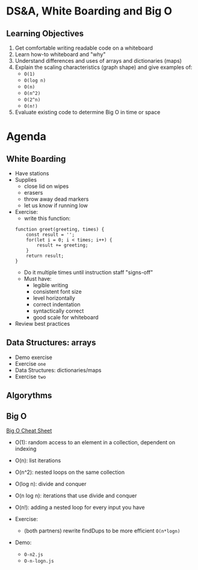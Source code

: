 DS&A, White Boarding and Big O
===

## Learning Objectives

1. Get comfortable writing readable code on a whiteboard
1. Learn how-to whiteboard and "why"
1. Understand differences and uses of arrays and dictionaries (maps)
1. Explain the scaling characteristics (graph shape) and give examples of: 
    * `O(1)`
    * `O(log n)`
    * `O(n)`
    * `O(n^2)`
    * `O(2^n)` 
    * `O(n!)` 
1. Evaluate existing code to determine Big O in time or space


# Agenda

## White Boarding
* Have stations
* Supplies
    * close lid on wipes
    * erasers
    * throw away dead markers
    * let us know if running low
* Exercise:
    * write this function:
    ```
    function greet(greeting, times) {
        const result = '';
        for(let i = 0; i < times; i++) {
            result += greeting;
        }
        return result;
    }
    ```
    * Do it multiple times until instruction staff "signs-off"
    * Must have:
        * legible writing
        * consistent font size
        * level horizontally
        * correct indentation
        * syntactically correct
        * good scale for whiteboard
* Review best practices

## Data Structures: arrays

* Demo exercise
* Exercise `one`
* Data Structures: dictionaries/maps
* Exercise `two`

## Algorythms

## Big O

[Big O Cheat Sheet](http://bigocheatsheet.com/)

* O(1): random access to an element in a collection, dependent on indexing
* O(n): list iterations
* O(n^2): nested loops on the same collection
* O(log n): divide and conquer
* O(n log n): iterations that use divide and conquer
* O(n!): adding a nested loop for every input you have

* Exercise:
    * (both partners) rewrite findDups to be more efficient `O(n*logn)`
* Demo:
    * `O-n2.js`
    * `O-n-logn.js`

